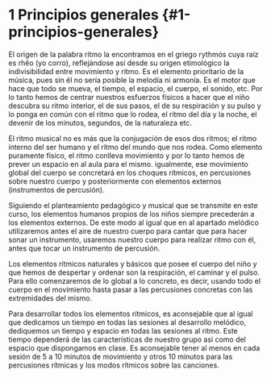 # 1 Principios generales {#1-principios-generales}

El origen de la palabra ritmo la encontramos en el griego rythmós cuya raíz es rhêo (yo corro), reflejándose así desde su origen etimológico la indivisibilidad entre movimiento y ritmo. Es el elemento prioritario de la música, pues sin él no sería posible la melodía ni armonía. Es el motor que hace que todo se mueva, el tiempo, el espacio, el cuerpo, el sonido, etc. Por lo tanto hemos de centrar nuestros esfuerzos físicos a hacer que el niño descubra su ritmo interior, el de sus pasos, el de su respiración y su pulso y lo ponga en común con el ritmo que lo rodea, el ritmo del día y la noche, el devenir de los minutos, segundos, de la naturaleza etc.

El ritmo musical no es más que la conjugación de esos dos ritmos; el ritmo interno del ser humano y el ritmo del mundo que nos rodea. Como elemento puramente físico, el ritmo conlleva movimiento y por lo tanto hemos de prever un espacio en al aula para el mismo. igualmente, ese movimiento global del cuerpo se concretará en los choques rítmicos, en percusiones sobre nuestro cuerpo y posteriormente con elementos externos (instrumentos de percusión).

Siguiendo el planteamiento pedagógico y musical que se transmite en este curso, los elementos humanos propios de los niños siempre precederán a los elementos externos. De este modo al igual que en al apartado melódico utilizaremos antes el aire de nuestro cuerpo para cantar que para hacer sonar un instrumento, usaremos nuestro cuerpo para realizar ritmo con él, antes que tocar un instrumento de percusión.

Los elementos rítmicos naturales y básicos que posee el cuerpo del niño y que hemos de despertar y ordenar son la respiración, el caminar y el pulso. Para ello comenzaremos de lo global a lo concreto, es decir, usando todo el cuerpo en el movimiento hasta pasar a las percusiones concretas con las extremidades del mismo.

Para desarrollar todos los elementos rítmicos, es aconsejable que al igual que dedicamos un tiempo en todas las sesiones al desarrollo melódico, dediquemos un tiempo y espacio en todas las sesiones al ritmo. Este tiempo dependerá de las características de nuestro grupo así como del espacio que dispongamos en clase. Es aconsejable tener al menos en cada sesión de 5 a 10 minutos de movimiento y otros 10 minutos para las percusiones rítmicas y los modos rítmicos sobre las canciones.